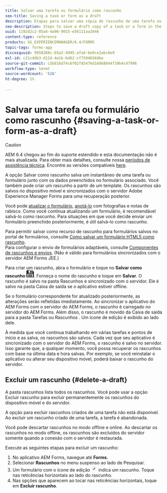 ```yaml
---
title: Salvar uma tarefa ou formulário como rascunho
seo-title: Saving a task or form as a draft
description: Etapas para salvar uma cópia de rascunho de uma tarefa ou um formulário no aplicativo AEM Forms
seo-description: Steps to save a draft copy of a task or a form in the AEM Forms app
uuid: 1192d2c2-05a4-4a96-9015-e56111aa2646
content-type: reference
products: SG_EXPERIENCEMANAGER/6.4/FORMS
topic-tags: forms-app
discoiquuid: 9950288c-b5a2-4945-afad-be9ce2abc8e9
exl-id: c21cddb3-d12d-4e1b-bd62-cf75946569be
source-git-commit: c5b816d74c6f02f85476d16868844f39b4c47996
workflow-type: tm+mt
source-wordcount: '528'
ht-degree: 1%

---
```


# Salvar uma tarefa ou formulário como rascunho {#saving-a-task-or-form-as-a-draft}

>[!CAUTION]
>
>AEM 6.4 chegou ao fim do suporte estendido e esta documentação não é mais atualizada. Para obter mais detalhes, consulte nossa [períodos de assistência técnica](https://helpx.adobe.com/br/support/programs/eol-matrix.html). Encontre as versões compatíveis [here](https://experienceleague.adobe.com/docs/).

A opção Salvar como rascunho salva um instantâneo de uma tarefa ou formulário junto com os dados preenchidos no formulário associado. Você também pode criar um rascunho a partir de um template. Os rascunhos são salvos no dispositivo móvel e sincronizados com o servidor Adobe Experience Manager Forms para uma recuperação posterior.

Você pode [atualizar o formulário](/help/forms/using/working-with-form.md), [anotá-lo](/help/forms/using/add-attachments.md) com fotografias e notas de rabisco. Como você continua atualizando um formulário, é recomendável salvá-lo como rascunho. Para situações em que você decide enviar um formulário preenchido posteriormente, é útil salvá-lo como rascunho.

Para permitir salvar como recurso de rascunho para formulários salvos no portal de formulários, consulte [Como salvar um formulário HTML5 como rascunho](/help/forms/using/saving-html5-form-draft.md).\
Para configurar o envio de formulários adaptáveis, consulte [Componentes de rascunhos e envios](/help/forms/using/draft-submission-component.md). (Não é válido para formulários sincronizados com o servidor AEM Forms JEE.)

Para criar um rascunho, abra o formulário e toque no **Salvar como rascunho** ![salvar como rascunho](assets/save-as-draft.png). Forneça o nome do rascunho e toque em **Salvar**. O rascunho é salvo na pasta Rascunhos e sincronizado com o servidor. Ele é salvo na pasta Caixa de saída se o aplicativo estiver offline.

Se o formulário correspondente for atualizado posteriormente, as alterações serão refletidas imediatamente. Ao sincronizar o aplicativo do AEM Forms com o servidor do AEM Forms, o rascunho é carregado no servidor do AEM Forms. Além disso, o rascunho é movido da Caixa de saída para a pasta Tarefas ou Rascunhos . Um ícone de edição é exibido ao lado dele.

À medida que você continua trabalhando em várias tarefas e pontos de início e as salva, os rascunhos são salvos. Cada vez que seu aplicativo é sincronizado com o servidor do AEM Forms, o rascunho é salvo no servidor. Isso garante que, a qualquer momento, você possa recuperar os rascunhos com base na última data e hora salvas. Por exemplo, se você reinstalar o aplicativo ou alterar seu dispositivo móvel, poderá baixar o rascunho do servidor.

## Excluir um rascunho {#delete-a-draft}

A pasta rascunhos lista todos os rascunhos. Você pode usar a opção Excluir rascunho para excluir permanentemente os rascunhos do dispositivo móvel e do servidor.

A opção para excluir rascunhos criados de uma tarefa não está disponível. Ao excluir um rascunho criado de uma tarefa, a tarefa é abandonada.

Você pode descartar rascunhos no modo offline e online. Ao descartar os rascunhos no modo offline, os rascunhos são excluídos do servidor somente quando a conexão com o servidor é restaurada.

Execute as seguintes etapas para excluir um rascunho:

1. No aplicativo AEM Forms, navegue até **Forms.**
1. Selecionar **Rascunhos** no menu suspenso ao lado de Pesquisar.
1. Um formulário com o ícone de edição ![editar-rascunho-aplicativo](assets/edit-draft-app.png) indica um rascunho. Toque nas reticências horizontais ao lado do rascunho.
1. Nas opções que aparecem ao tocar nas reticências horizontais, toque em **Excluir rascunho**.
